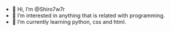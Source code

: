 - 👋 Hi, I’m @Shiro7w7r
- 👀 I’m interested in anything that is related with programming. 
- 🌱 I’m currently learning python, css and html. 

<!---
Shiro7w7r/Shiro7w7r is a ✨ special ✨ repository because its `README.md` (this file) appears on your GitHub profile.
You can click the Preview link to take a look at your changes.
--->
